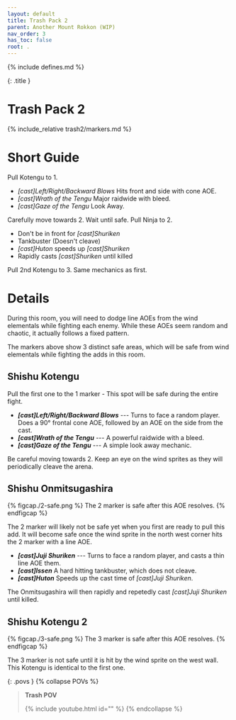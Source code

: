 ```yaml
---
layout: default
title: Trash Pack 2
parent: Another Mount Rokkon (WIP)
nav_order: 3
has_toc: false
root: .
---
```


{% include defines.md %}

{: .title }
# Trash Pack 2

{% include_relative trash2/markers.md %}

# Short Guide

Pull Kotengu to 1.

* *[cast]Left/Right/Backward Blows* Hits front and side with cone AOE.
* *[cast]Wrath of the Tengu* Major raidwide with bleed.
* *[cast]Gaze of the Tengu* Look Away.

Carefully move towards 2. Wait until safe. Pull Ninja to 2.

* Don't be in front for *[cast]Shuriken*
* Tankbuster (Doesn't cleave)
* *[cast]Huton* speeds up *[cast]Shuriken*
* Rapidly casts *[cast]Shuriken* until killed

Pull 2nd Kotengu to 3. Same mechanics as first.

# Details

During this room, you will need to dodge line AOEs from the wind elementals
while fighting each enemy. While these AOEs seem random and chaotic, it actually
follows a fixed pattern.

The markers above show 3 distinct safe areas, which will be safe from wind
elementals while fighting the adds in this room.

## Shishu Kotengu

Pull the first one to the 1 marker - This spot will be safe during the entire
fight.

* ***[cast]Left/Right/Backward Blows*** --- Turns to face a random player. Does
  a 90° frontal cone AOE, followed by an AOE on the side from the cast.
* ***[cast]Wrath of the Tengu*** --- A powerful raidwide with a bleed.
* ***[cast]Gaze of the Tengu*** --- A simple look away mechanic.

Be careful moving towards 2. Keep an eye on the wind sprites as they will
periodically cleave the arena.

## Shishu Onmitsugashira

{% figcap./2-safe.png %}
The 2 marker is safe after this AOE resolves.
{% endfigcap %}

The 2 marker will likely not be safe yet when you first are ready to pull this
add. It will become safe once the wind sprite in the north west corner hits the
2 marker with a line AOE.

* ***[cast]Juji Shuriken*** --- Turns to face a random player, and casts a thin
  line AOE them.
* ***[cast]Issen*** A hard hitting tankbuster, which does not cleave.
* ***[cast]Huton*** Speeds up the cast time of *[cast]Juji Shuriken*.

The Onmitsugashira will then rapidly and repetedly cast *[cast]Juji Shuriken*
until killed.

## Shishu Kotengu 2

{% figcap./3-safe.png %}
The 3 marker is safe after this AOE resolves.
{% endfigcap %}

The 3 marker is not safe until it is hit by the wind sprite on the west wall.
This Kotengu is identical to the first one.

{: .povs }
{% collapse POVs %}
> **Trash POV**
>
> {% include youtube.html id="" %}
{% endcollapse %}
